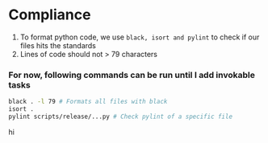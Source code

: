 # Compliance

1. To format python code, we use `black, isort and pylint` to check if our files hits the standards
2. Lines of code should not > 79 characters

### For now, following commands can be run until I add invokable tasks

```bash
black . -l 79 # Formats all files with black
isort .
pylint scripts/release/...py # Check pylint of a specific file
```
hi
